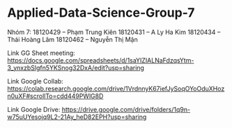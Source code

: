 # Applied-Data-Science-Group-7
Nhóm 7:
18120429 – Phạm Trung Kiên
18120431 – A Ly Ha Kim
18120434 – Thái Hoàng Lâm
18120462 – Nguyễn Thị Mận

Link GG Sheet meeting: https://docs.google.com/spreadsheets/d/1saYIZIALNaFdzqsYtm-3_ynxzbSlgfn5YKSnog32DxA/edit?usp=sharing

Link Google Collab: https://colab.research.google.com/drive/1VrdnnyK67iefJySoqOYoOduXHozn0uXF#scrollTo=cdd449PWlG8D

Link Google Drive: https://drive.google.com/drive/folders/1q9n-w75uUYesojq9L2-21Ay_heD82EPH?usp=sharing
